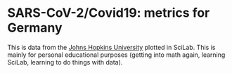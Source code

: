 # SARS-CoV-2/Covid19: metrics for Germany

This is data from the [Johns Hopkins University](https://github.com/CSSEGISandData/COVID-19)
plotted in SciLab. This is mainly for personal educational purposes (getting into math
again, learning SciLab, learning to do things with data).


